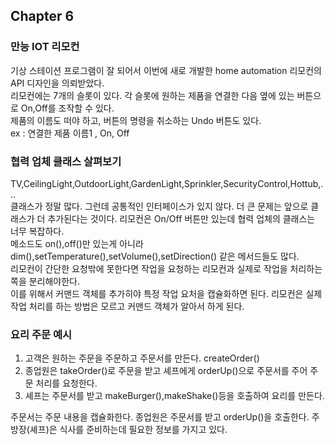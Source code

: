 ## Chapter 6

### 만능 IOT 리모컨
기상 스테이션 프로그램이 잘 되어서 이번에 새로 개발한 home automation 리모컨의 API 디자인을 의뢰받았다.    
리모컨에는 7개의 슬롯이 있다. 각 슬롯에 원하는 제품을 연결한 다음 옆에 있는 버튼으로 On,Off를 조작할 수 있다.    
제품의 이름도 떠야 하고, 버튼의 명령을 취소하는 Undo 버튼도 있다.    
ex : 연결한 제품 이름1 , On, Off

### 협력 업체 클래스 살펴보기
TV,CeilingLight,OutdoorLight,GardenLight,Sprinkler,SecurityControl,Hottub,...<br>
클래스가 정말 많다. 그런데 공통적인 인터페이스가 있지 않다. 더 큰 문제는 앞으로 클래스가 더 추가된다는 것이다. 리모컨은 On/Off 버튼만 있는데 협력 업체의 클래스는 너무 복잡하다.<br>
메소드도 on(),off()만 있는게 아니라 dim(),setTemperature(),setVolume(),setDirection() 같은 메서드들도 많다. <br>
리모컨이 간단한 요청밖에 못한다면 작업을 요청하는 리모컨과 실제로 작업을 처리하는 쪽을 분리해야한다. <br>
이를 위해서 커맨드 객체를 추가히야 특정 작업 요처을 캡슐화하면 된다. 리모컨은  실제 작업 처리를 하는 방법은 모르고 커맨드 객체가 알아서 하게 된다.

### 요리 주문 예시
1. 고객은 원하는 주문을 주문하고 주문서를 만든다. createOrder()
2. 종업원은 takeOrder()로 주문을 받고 셰프에게 orderUp()으로 주문서를 주어 주문 처리를 요청한다.
3. 셰프는 주문서를 받고 makeBurger(),makeShake()등을 호출하여 요리를 만든다.

주문서는 주문 내용을 캡슐화한다.
종업원은 주문서를 받고 orderUp()을 호출한다.
주방장(셰프)은 식사를 준비하는데 필요한 정보를 가지고 있다.